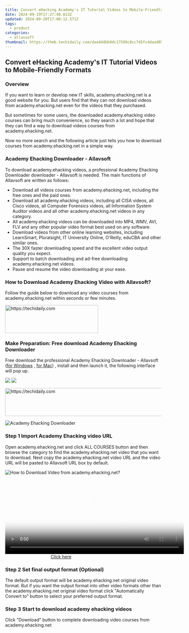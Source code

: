 ```yaml
---
title: Convert eHacking Academy's IT Tutorial Videos to Mobile-Friendly Formats
date: 2024-09-19T17:27:40.813Z
updated: 2024-09-20T17:00:12.571Z
tags:
  - product
categories:
  - allavsoft
thumbnail: https://thmb.techidaily.com/daa4ddbb9dc17599c8cc745fc4daad052ccf0ddb620b28a0347c7de8e4fb4249.jpg
---
```


## Convert eHacking Academy's IT Tutorial Videos to Mobile-Friendly Formats

### Overview

If you want to learn or develop new IT skills, academy.ehacking.net is a good website for you. But users find that they can not download videos from academy.ehacking.net even for the videos that they purchased.

But sometimes for some users, the downloaded academy.ehacking video courses can bring much convenience, so they search a lot and hope that they can find a way to download videos courses from academy.ehacking.net.

Now no more search and the following article just tells you how to download courses from academy.ehacking.net in a simple way.

### Academy Ehacking Downloader - Allavsoft

To download academy.ehacking videos, a professional Academy Ehacking Downloader downloader - Allavsoft is needed. The main functions of Allavsoft are written as follows:

* Download all videos courses from academy.ehacking.net, including the free ones and the paid ones.
* Download all academy.ehacking videos, including all CISA videos, all Cisco videos, all Computer Forensics videos, all Information System Auditor videos and all other academy.ehacking.net videos in any category.
* All academy.ehacking videos can be downloaded into MP4, WMV, AVI, FLV and any other popular video format best used on any software.
* Download videos from other online learning websites, including LearnSmart, Pluralsight, IT University Online, O'Reilly, eduCBA and other similar ones.
* The 30X faster downloading speed and the excellent video output quality you expect.
* Support to batch downloading and ad-free downloading academy.ehacking.net videos.
* Pause and resume the video downloading at your ease.

### How to Download Academy Ehacking Video with Allavsoft?

Follow the guide below to download any video courses from academy.ehacking.net within seconds or few minutes.

<!-- affiliate ads begin -->
<a href="https://wigfever.sjv.io/c/5597632/2005183/22899" target="_top" id="2005183">
  <img src="//a.impactradius-go.com/display-ad/22899-2005183" border="0" alt="https://techidaily.com" width="300" height="90"/>
</a>
<img height="0" width="0" src="https://wigfever.sjv.io/i/5597632/2005183/22899" style="position:absolute;visibility:hidden;" border="0" />
<!-- affiliate ads end -->

### Make Preparation: Free download Academy Ehacking Downloader

Free download the professional Academy Ehacking Downloader - Allavsoft ([for Windows](https://tools.techidaily.com/allavsoft/products/) , [for Mac](https://tools.techidaily.com/allavsoft/products/)) , install and then launch it, the following interface will pop up.

[![](https://www.allavsoft.com/how-to/../images/how-to/free-download-win.jpg)](https://tools.techidaily.com/allavsoft/products/) [![](https://www.allavsoft.com/how-to/../images/how-to/free-download-mac.jpg)](https://tools.techidaily.com/allavsoft/products/)

<!-- affiliate ads begin -->
<a href="https://appsumo.8odi.net/c/5597632/2082538/7443" target="_top" id="2082538">
  <img src="//a.impactradius-go.com/display-ad/7443-2082538" border="0" alt="https://techidaily.com" width="728" height="90"/>
</a>
<img height="0" width="0" src="https://appsumo.8odi.net/i/5597632/2082538/7443" style="position:absolute;visibility:hidden;" border="0" />
<!-- affiliate ads end -->

![Academy Ehacking Downloader](https://www.allavsoft.com/how-to/../images/allavsoft/screen-shot-600.jpg)

### Step 1 Import Academy Ehacking video URL

Open academy.ehacking.net and click ALL COURSES button and then browse the category to find the academy.ehacking.net video that you want to download. Next copy the academy.ehacking.net video URL and the video URL will be pasted to Allavsoft URL box by default.

![How to Download Video from academy.ehacking.net?](https://www.allavsoft.com/how-to/../images/how-to/download-rtmp-video/download-rtmp-video.jpg)

<!-- affiliate ads begin -->
<span id="1982570">
					<video width="576" height="240" style="cursor:pointer"
           poster="//a.impactradius-go.com/display-clicktoplayimage/1982570.png"
           onclick="if(!this.playClicked){this.play();this.setAttribute('controls',true);this.playClicked=true;}">
	   <source src="//a.impactradius-go.com/display-ad/22993-1982570">
	   <img src="//a.impactradius-go.com/display-clicktoplayimage/1982570.png" style="border: none; height: 100%; width: 100%; object-fit: contain">
	</video>
	<div style="width:360px;text-align:center"><a href="javascript:window.open(decodeURIComponent('https%3A%2F%2Fhomestyler.sjv.io%2Fc%2F5597632%2F1982570%2F22993'), '_blank');void(0);">Click here</a></div>
</span>
<img height="0" width="0" src="https://imp.pxf.io/i/5597632/1982570/22993" style="position:absolute;visibility:hidden;" border="0" />
<!-- affiliate ads end -->

### Step 2 Set final output format (Optional)

The default output format will be academy.ehacking.net original video format. But if you want the output format into other video formats other than the academy.ehacking.net original video format click "Automatically Convert to" button to select your preferred output format.

### Step 3 Start to download academy ehacking videos

Click "Download" button to complete downloading video courses from academy.ehacking.net

<ins class="adsbygoogle"
     style="display:block"
     data-ad-format="autorelaxed"
     data-ad-client="ca-pub-7571918770474297"
     data-ad-slot="1223367746"></ins>

<ins class="adsbygoogle"
     style="display:block"
     data-ad-client="ca-pub-7571918770474297"
     data-ad-slot="8358498916"
     data-ad-format="auto"
     data-full-width-responsive="true"></ins>



